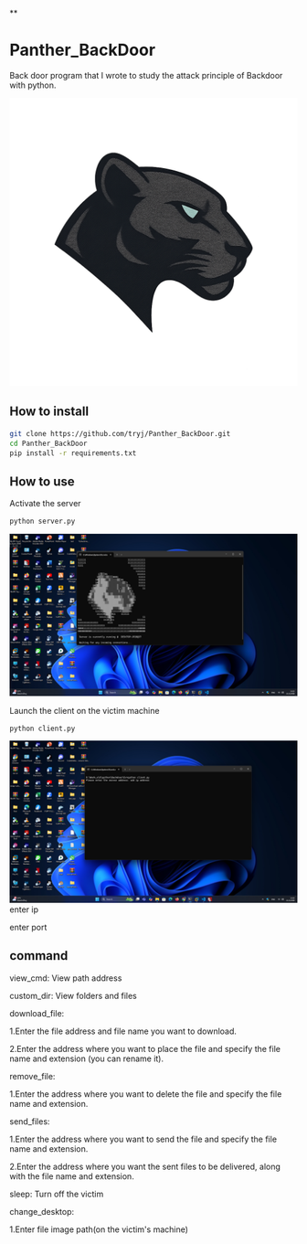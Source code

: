 **

# Panther_BackDoor
Back door program that I wrote to study the attack principle of Backdoor with python.

![logo](Back.png)

## How to install
``` bash
git clone https://github.com/tryj/Panther_BackDoor.git
cd Panther_BackDoor
pip install -r requirements.txt
``` 

## How to use
Activate the server
``` bash
python server.py
```
![Run_server](Run_server.png)

Launch the client on the victim machine
``` bash
python client.py
```
![Run_client](Run_client.png)
enter ip

enter port

## command
view_cmd: View path address

custom_dir: View folders and files

download_file:

1.Enter the file address and file name you want to download.

2.Enter the address where you want to place the file and specify the file name and extension (you can rename it).

remove_file:

1.Enter the address where you want to delete the file and specify the file name and extension.

send_files:

1.Enter the address where you want to send the file and specify the file name and extension.

2.Enter the address where you want the sent files to be delivered, along with the file name and extension.

sleep: Turn off the victim

change_desktop:

1.Enter file image path(on the victim's machine)
